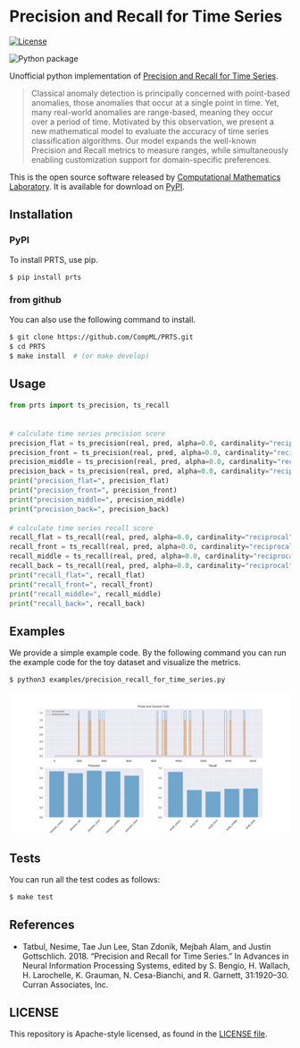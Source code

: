 # Precision and Recall for Time Series

[![License](https://img.shields.io/badge/License-Apache%202.0-blue.svg)](https://opensource.org/licenses/Apache-2.0)

![Python package](https://github.com/CompML/PRTS/workflows/Python%20package/badge.svg?branch=main)

Unofficial python implementation of [Precision and Recall for Time Series](https://papers.nips.cc/paper/2018/file/8f468c873a32bb0619eaeb2050ba45d1-Paper.pdf).

>Classical anomaly detection is principally concerned with point-based anomalies, those anomalies that occur at a single point in time. Yet, many real-world anomalies are range-based, meaning they occur over a period of time. Motivated by this observation, we present a new mathematical model to evaluate the accuracy of time series classification algorithms. Our model expands the well-known Precision and Recall metrics to measure ranges, while simultaneously enabling customization support for domain-specific preferences.

This is the open source software released by [Computational Mathematics Laboratory](https://sites.google.com/view/compml/). It is available for download on [PyPI](https://pypi.org/project/prts/).

## Installation


### PyPI

To install PRTS, use pip.

```bash
$ pip install prts
```

### from github
You can also use the following command to install.

```bash
$ git clone https://github.com/CompML/PRTS.git
$ cd PRTS
$ make install  # (or make develop)
```

## Usage

```python
from prts import ts_precision, ts_recall


# calculate time series precision score
precision_flat = ts_precision(real, pred, alpha=0.0, cardinality="reciprocal", bias="flat")
precision_front = ts_precision(real, pred, alpha=0.0, cardinality="reciprocal", bias="front")
precision_middle = ts_precision(real, pred, alpha=0.0, cardinality="reciprocal", bias="middle")
precision_back = ts_precision(real, pred, alpha=0.0, cardinality="reciprocal", bias="back")
print("precision_flat=", precision_flat)
print("precision_front=", precision_front)
print("precision_middle=", precision_middle)
print("precision_back=", precision_back)

# calculate time series recall score
recall_flat = ts_recall(real, pred, alpha=0.0, cardinality="reciprocal", bias="flat")
recall_front = ts_recall(real, pred, alpha=0.0, cardinality="reciprocal", bias="front")
recall_middle = ts_recall(real, pred, alpha=0.0, cardinality="reciprocal", bias="middle")
recall_back = ts_recall(real, pred, alpha=0.0, cardinality="reciprocal", bias="back")
print("recall_flat=", recall_flat)
print("recall_front=", recall_front)
print("recall_middle=", recall_middle)
print("recall_back=", recall_back)
```

## Examples

We provide a simple example code.
By the following command you can run the example code for the toy dataset and visualize the metrics.

```bash
$ python3 examples/precision_recall_for_time_series.py
```

![example output](./examples/example.png)

## Tests

You can run all the test codes as follows:

```bash
$ make test
```

## References
* Tatbul, Nesime, Tae Jun Lee, Stan Zdonik, Mejbah Alam, and Justin Gottschlich. 2018. “Precision and Recall for Time Series.” In Advances in Neural Information Processing Systems, edited by S. Bengio, H. Wallach, H. Larochelle, K. Grauman, N. Cesa-Bianchi, and R. Garnett, 31:1920–30. Curran Associates, Inc.

## LICENSE
This repository is Apache-style licensed, as found in the [LICENSE file](LICENSE).
